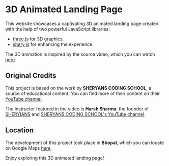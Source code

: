 # 3D Animated Landing Page

This website showcases a captivating 3D animated landing page created with the help of two powerful JavaScript libraries:

- [three.js](https://threejs.org) for 3D graphics.
- [shery.js]([https://threejs.org](https://www.npmjs.com/package/sheryjs)) for enhancing the experience.

The 3D animation is inspired by the source video, which you can watch [here](https://youtu.be/P3fHboyHvkg?si=v8zj9gz8Ylb5ZRXO).

## Original Credits

This project is based on the work by **SHERYANS CODING SCHOOL**, a source of educational content. You can find more of their content on their [YouTube channel](https://www.youtube.com/@thesheryianscodingschool).

The instructor featured in the video is **Harsh Sharma**, the founder of [SHERYIANS](https://sheryians.com/) and [SHERYANS CODING SCHOOL's YouTube channel](https://www.youtube.com/@thesheryianscodingschool).

## Location

The development of this project took place in **Bhopal**, which you can locate on Google Maps [here](https://maps.app.goo.gl/A81mQXZjfaMtaQK76).

Enjoy exploring this 3D animated landing page!
